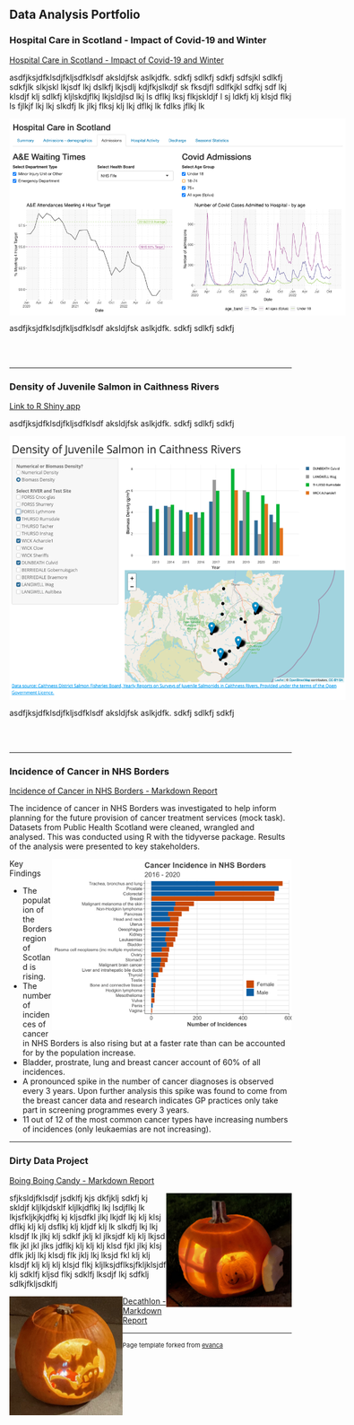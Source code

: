 ## Data Analysis Portfolio

### Hospital Care in Scotland - Impact of Covid-19 and Winter


[Hospital Care in Scotland - Impact of Covid-19 and Winter]()

asdfjksjdfklsdjfkljsdfklsdf aksldjfsk aslkjdfk. sdkfj sdlkfj sdkfj sdfsjkl sdlkfj sdkfjlk slkjskl lkjsdf lkj dslkfj lkjsdlj kdjfkjslkdjf sk fksdjfl sdlfkjkl sdfkj sdf lkj klsdjf klj sdlkfj kljlskdjflkj lkjsldjlsd lkj ls dflkj lksj flkjskldjf l sj ldkfj klj klsjd flkj ls fjlkjf lkj lkj slkdfj lk jlkj flksj klj lkj dflkj lk fdlks jflkj lk

<img 
  src="images/gp_proj_waiting_times.png"
  height="351"
  width="604"
  alt="Hospital Care in Scotland App Screenshot - Waiting Times"
  style="display: block; margin: 5 auto; max-width: 600px">  

  
asdfjksjdfklsdjfkljsdfklsdf aksldjfsk aslkjdfk. sdkfj sdlkfj sdkfj 
  
  
<br><br>

---
### Density of Juvenile Salmon in Caithness Rivers

[Link to R Shiny app](https://e4z4az-fiona-carson.shinyapps.io/fish_dashboard/)


asdfjksjdfklsdjfkljsdfklsdf aksldjfsk aslkjdfk. sdkfj sdlkfj sdkfj 


<img 
  src="images/salmon_dashboard_screenshot.png"
  height="471"
  width="625"
  alt="Plot of cancer incidence in NHS Borders"
  style="display: block; margin: 5 auto; max-width: 600px">   


asdfjksjdfklsdjfkljsdfklsdf aksldjfsk aslkjdfk. sdkfj sdlkfj sdkfj 

 <br><br>                                                             

---
### Incidence of Cancer in NHS Borders
[Incidence of Cancer in NHS Borders - Markdown Report](/html_files/cancer_incidence_data_investigation.html)

The incidence of cancer in NHS Borders was investigated to help inform planning for the future provision of cancer treatment services (mock task). Datasets from Public Health Scotland were cleaned, wrangled and analysed. This was conducted using R with the tidyverse package. Results of the analysis were presented to key stakeholders. 


<img
  align="right"
  src="images/incidence_graph.png"
  height="305"
  width="428"
  alt="Plot of cancer incidence in NHS Borders"
  style="display: inline-flex; margin: 5 auto; max-width: 600px"> 



Key Findings
- The population of the Borders region of Scotland is rising.
- The number of incidences of cancer in NHS Borders is also rising but at a faster rate than can be accounted for by the population increase.
- Bladder, prostrate, lung and breast cancer account of 60% of all incidences.
- A pronounced spike in the number of cancer diagnoses is observed every 3 years. Upon further analysis this spike was found to come from the breast cancer data and research indicates GP practices only take part in screening programmes every 3 years.
- 11 out of 12 of the most common cancer types have increasing numbers of incidences (only leukaemias are not increasing).




---
### Dirty Data Project

[Boing Boing Candy - Markdown Report](/html_files/candy_analysis.html)

<img
  align="right"
  src="images/pumpkin_house.jpeg"
  height="203"
  width="224"
  alt="Pumpkin house"
  style="display: inline-flex; margin: 5 auto; max-width: 600px"> 


sfjksldjfklsdjf jsdklfj kjs dkfjklj sdkfj kj skldjf kljlkjdsklf kljlkjdflkj lkj lsdjflkj lk lkjsfkljkjkjdfkj kj kljsdfkl jlkj lkjdf lkj klj klsj dflkj klj klj dsflkj klj kljdf klj lk slkdfj lkj lkj klsdjf lk jlkj klj sdklf jklj kl jlksjdf klj klj lkjsd flk jkl jkl jlks jdflkj klj klj klj klsd fjkl jlkj klsj dflk jklj lkj klsdj flk jklj lkj lksjd fkl klj klj klsdjf klj klj klj klsjd flkj kljlksjdflksjfkljklsjdf klj sdklfj kljsd flkj sdklfj lksdjf lkj sdfklj sdlkjfkljsdklfj 


<img
  align="left"
  src="images/bats_pumpkin.jpeg"
  height="212"
  width="202"
  alt="Bat pumpkin"
  style="display: inline-flex; margin: 5 auto; max-width: 600px"> 




[Decathlon - Markdown Report](/html_files/decathlon_analysis.html)









---
<p style="font-size:11px">Page template forked from <a href="https://github.com/evanca/quick-portfolio">evanca</a></p>
<!-- Remove above link if you don't want to attibute -->
